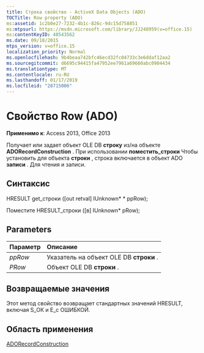 ```yaml
---
title: Строка свойство - ActiveX Data Objects (ADO)
TOCTitle: Row property (ADO)
ms:assetid: 1c2b0e27-7232-4b1c-826c-9dc15d758851
ms:mtpsurl: https://msdn.microsoft.com/library/JJ248959(v=office.15)
ms:contentKeyID: 48543562
ms.date: 09/18/2015
mtps_version: v=office.15
localization_priority: Normal
ms.openlocfilehash: 9b4beaa742bfc46ecd32fc04733c3e6ddaf12aa2
ms.sourcegitcommit: d6695c94415fa47952ee7961a69660abc0904434
ms.translationtype: MT
ms.contentlocale: ru-RU
ms.lasthandoff: 01/17/2019
ms.locfileid: "28715006"
---
```

# <a name="row-property-ado"></a>Свойство Row (ADO)

**Применимо к**: Access 2013, Office 2013

Получает или задает объект OLE DB **строку** из/на объекте **ADORecordConstruction** . При использовании **поместить\_строки** Чтобы установить для объекта **строки** , строка включается в объект ADO **записи** . Для чтения и записи.

## <a name="syntax"></a>Синтаксис

HRESULT get\_строки (\[out retval\] IUnknown\* \* ppRow);

Поместите HRESULT\_строки (\[в\] IUnknown\* pRow);

## <a name="parameters"></a>Parameters

|Параметр|Описание|
|:--------|:----------|
|*ppRow* |Указатель на объект OLE DB **строки** .|
|*PRow* |Объект OLE DB **строки** .|

## <a name="return-values"></a>Возвращаемые значения

Этот метод свойство возвращает стандартных значений HRESULT, включая S\_ОК и E\_с ОШИБКОЙ.

## <a name="applies-to"></a>Область применения

[ADORecordConstruction](adorecordconstruction-interface-ado.md)

